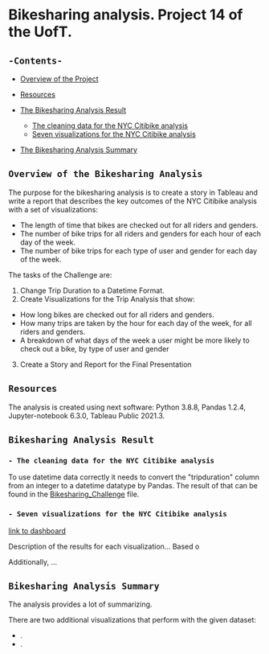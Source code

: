 # Bikesharing analysis. Project 14 of the UofT.
## `-Contents-`	
	
- [Overview of the Project](#overview-of-the-Bikesharing-Analysis)	
- [Resources](#resources)	
- [The Bikesharing Analysis Result](#Bikesharing-Analysis-Result)	
  - [The cleaning data for the NYC Citibike analysis](#The-cleaning-data-for-the-NYC-Citibike-analysis)	
  - [Seven visualizations for the NYC Citibike analysis](#Seven-visualizations-for-the-NYC-Citibike-analysis)

- [The Bikesharing Analysis Summary](#Bikesharing-Analysis-Summary)	
## `Overview of the Bikesharing Analysis`	
	
The purpose for the bikesharing analysis is to create a story in Tableau and write a report that describes the key outcomes of the NYC Citibike analysis with a set of visualizations:
  - The length of time that bikes are checked out for all riders and genders.
  - The number of bike trips for all riders and genders for each hour of each day of the week.
  - The number of bike trips for each type of user and gender for each day of the week.

The tasks of the Challenge are:
  1. Change Trip Duration to a Datetime Format.
  2. Create Visualizations for the Trip Analysis that show:
  - How long bikes are checked out for all riders and genders.
  - How many trips are taken by the hour for each day of the week, for all riders and genders.
  - A breakdown of what days of the week a user might be more likely to check out a bike, by type of user and gender
  3. Create a Story and Report for the Final Presentation
## `Resources`	

The analysis is created using next software: Python 3.8.8, Pandas 1.2.4, Jupyter-notebook 6.3.0, Tableau Public 2021.3.	
## `Bikesharing Analysis Result`	
### `- The cleaning data for the NYC Citibike analysis`	

To use datetime data correctly it needs to convert the "tripduration" column from an integer to a datetime datatype by Pandas. The result of that can be found in the [Bikesharing_Challenge](./NYC_Citibike_Challenge.ipynb) file.	

### `- Seven visualizations for the NYC Citibike analysis`	

[link to dashboard](https://public.tableau.com/app/profile/olesya.irkhina/viz/Challenge14_16328367922500/CheckoutTimesforUsers#1)

Description of the results for each visualization...
Based o

Additionally, ...
## `Bikesharing Analysis Summary`	

The analysis provides a lot of summarizing.

There are two additional visualizations that perform with the given dataset:
- .
- .